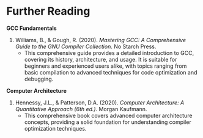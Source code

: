 # Further Reading

**GCC Fundamentals**

1. Williams, B., & Gough, R. (2020). _Mastering GCC: A Comprehensive Guide to the GNU Compiler Collection_. No Starch Press.
   * This comprehensive guide provides a detailed introduction to GCC, covering its history, architecture, and usage. It is suitable for beginners and experienced users alike, with topics ranging from basic compilation to advanced techniques for code optimization and debugging.

**Computer Architecture**

1. Hennessy, J.L., & Patterson, D.A. (2020). _Computer Architecture: A Quantitative Approach (6th ed.)_. Morgan Kaufmann.
   * This comprehensive book covers advanced computer architecture concepts, providing a solid foundation for understanding compiler optimization techniques.&#x20;

